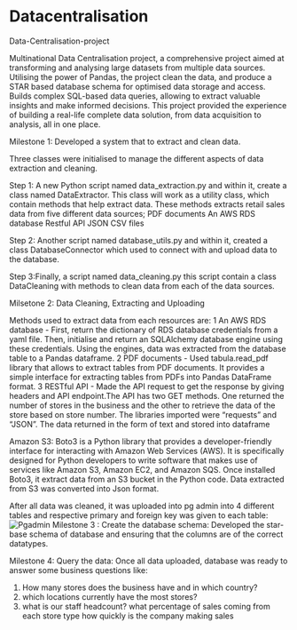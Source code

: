 # Datacentralisation 
Data-Centralisation-project

Multinational Data Centralisation project, a comprehensive project aimed at transforming and analysing large datasets from multiple data sources. Utilising the power of Pandas, the project clean the data, and produce a STAR based database schema for optimised data storage and access. Builds complex SQL-based data queries, allowing to extract valuable insights and make informed decisions. This project provided the experience of building a real-life complete data solution, from data acquisition to analysis, all in one place.

Milestone 1:
Developed a system that to extract and clean data.

Three classes were initialised to manage the different aspects of data extraction and cleaning.

Step 1: A new Python script named data_extraction.py and within it, create a class named DataExtractor. This class will work as a utility class, which contain methods that help extract data. These methods extracts retail sales data from five different data sources; PDF documents An AWS RDS database Restful API JSON CSV files

Step 2: Another script named database_utils.py and within it, created a class DatabaseConnector which used to connect with and upload data to the database.

Step 3:Finally, a script named data_cleaning.py this script contain a class DataCleaning with methods to clean data from each of the data sources.

Milsetone 2: Data Cleaning, Extracting  and Uploading

Methods used to extract data from each resources are: 1 An AWS RDS database - First, return the dictionary of RDS database credentials from a yaml file. Then, initialise and return an SQLAlchemy database engine using these credentials. Using the engines, data was extracted from the database table to a Pandas dataframe. 2 PDF documents - Used tabula.read_pdf library that allows to extract tables from PDF documents. It provides a simple interface for extracting tables from PDFs into Pandas DataFrame format. 3 RESTful API - Made the API request to get the response by giving headers and API endpoint.The API has two GET methods. One returned the number of stores in the business and the other to retrieve the data of the store based on store number. The libraries imported were “requests” and “JSON”. The data returned in the form of text and stored into dataframe

Amazon S3: Boto3 is a Python library that provides a developer-friendly interface for interacting with Amazon Web Services (AWS). It is specifically designed for Python developers to write software that makes use of services like Amazon S3, Amazon EC2, and Amazon SQS. Once installed Boto3, it extract data from an S3 bucket in the Python code. Data extracted from S3 was converted into Json format.

After all data was cleaned, it was uploaded into pg admin into 4 different tables and respective primary and foreign key was given to each table:
![Pgadmin](C:\Users\User\Documents\Pgadmin.png)
Milestone 3 : Create the database schema:
Developed the star-base schema of database and ensuring that the columns are of the correct datatypes.

Milestone 4: Query the data:
Once all data uploaded, database was ready to answer some business questions like:
1. How many stores does the business have and in which country?
2. which locations currently have the most stores?
3. what is our staff headcount?
what percentage of sales coming from each store type
how quickly is the company making sales